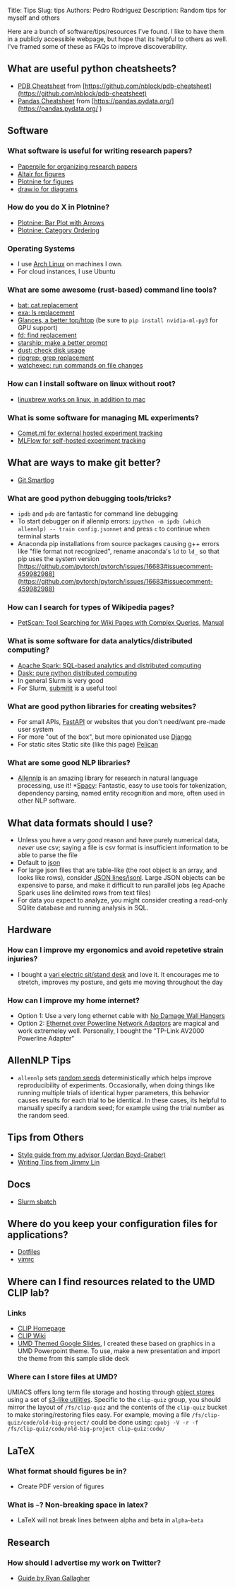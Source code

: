 Title: Tips
Slug: tips
Authors: Pedro Rodriguez
Description: Random tips for myself and others

Here are a bunch of software/tips/resources I've found. I like to have them in a publicly accessible webpage, but hope that its helpful to others as well. I've framed some of these as FAQs to improve discoverability.

## What are useful python cheatsheets?

* [PDB Cheatsheet](static/pdf/pdb-cheatsheet.pdf) from [https://github.com/nblock/pdb-cheatsheet](https://github.com/nblock/pdb-cheatsheet)
* [Pandas Cheatsheet](static/pdf/pandas-cheat-sheet.pdf) from [https://pandas.pydata.org/](https://pandas.pydata.org/
)


## Software

### What software is useful for writing research papers?
* [Paperpile for organizing research papers](https://paperpile.com/)
* [Altair for figures](https://altair-viz.github.io)
* [Plotnine for figures](https://plotnine.readthedocs.io)
* [draw.io for diagrams](https://draw.io)

### How do you do X in Plotnine?

* [Plotnine: Bar Plot with Arrows](https://colab.research.google.com/drive/1JrTGUftkNVK2RoZyHtAqoIbPPQGxaSj9?usp=sharing)
* [Plotnine: Category Ordering](https://colab.research.google.com/drive/1DBSclyy0USbi4SyANCFAL9ZzWKIyvqwO?usp=sharing)

### Operating Systems
* I use [Arch Linux](https://www.archlinux.org/) on machines I own.
* For cloud instances, I use Ubuntu

### What are some awesome (rust-based) command line tools?
* [bat: cat replacement](https://github.com/sharkdp/bat)
* [exa: ls replacement](https://the.exa.website/)
* [Glances, a better top/htop](https://nicolargo.github.io/glances/) (be sure to `pip install nvidia-ml-py3` for GPU support)
* [fd: find replacement](https://github.com/sharkdp/fd)
* [starship: make a better prompt](https://starship.rs/)
* [dust: check disk usage](https://github.com/bootandy/dust)
* [ripgrep: grep replacement](https://github.com/BurntSushi/ripgrep)
* [watchexec: run commands on file changes](https://github.com/watchexec/watchexec)

### How can I install software on linux without root?
* [linuxbrew works on linux, in addition to mac](https://docs.brew.sh/Homebrew-on-Linux)

### What is some software for managing ML experiments?
* [Comet.ml for external hosted experiment tracking](https://comet.ml)
* [MLFlow for self-hosted experiment tracking](https://mlflow.org/)

## What are ways to make git better?
* [Git Smartlog](https://github.com/reydanro/git-smartlog)

### What are good python debugging tools/tricks?

* `ipdb` and `pdb` are fantastic for command line debugging
* To start debugger on if allennlp errors: `ipython -m ipdb (which allennlp) -- train config.jsonnet` and press `c` to continue when terminal starts
* Anaconda pip installations from source packages causing g++ errors like "file format not recognized", rename anaconda's `ld` to `ld_` so that pip uses the system version [https://github.com/pytorch/pytorch/issues/16683#issuecomment-459982988](https://github.com/pytorch/pytorch/issues/16683#issuecomment-459982988)

### How can I search for types of Wikipedia pages?
* [PetScan: Tool Searching for Wiki Pages with Complex Queries](https://petscan.wmflabs.org/), [Manual](https://meta.wikimedia.org/wiki/PetScan/en)

### What is some software for data analytics/distributed computing?
* [Apache Spark: SQL-based analytics and distributed computing](https://spark.apache.org/)
* [Dask: pure python distributed computing](https://dask.org/)
* In general Slurm is very good
* For Slurm, [submitit](https://github.com/facebookincubator/submitit) is a useful tool

### What are good python libraries for creating websites?

* For small APIs, [FastAPI](fastapi.tiangolo.com/) or websites that you don't need/want pre-made user system
* For more "out of the box", but more opinionated use [Django](https://www.djangoproject.com/)
* For static sites Static site (like this page) [Pelican](https://docs.getpelican.com/en/stable/)

### What are some good NLP libraries?
* [Allennlp](https://github.com/allenai/allennlp) is an amazing library for research in natural language processing, use it!
*[Spacy](https://spacy.io/): Fantastic, easy to use tools for tokenization, dependency parsing, named entity recognition and more, often used in other NLP software.

## What data formats should I use?

* Unless you have a *very good* reason and have purely numerical data, *never* use csv; saying a file is csv format is insufficient information to be able to parse the file
* Default to [json](https://www.json.org/)
* For large json files that are table-like (the root object is an array, and looks like rows), consider [JSON lines/jsonl](http://jsonlines.org/). Large JSON objects can be expensive to parse, and make it difficult to run parallel jobs (eg Apache Spark uses line delimited rows from text files)
* For data you expect to analyze, you might consider creating a read-only SQlite database and running analysis in SQL.

## Hardware

### How can I improve my ergonomics and avoid repetetive strain injuries?

* I bought a [vari electric sit/stand desk](https://www.vari.com/electric-standing-desk-60x30/FD-ESD6030.html) and love it. It encourages me to stretch, improves my posture, and gets me moving throughout the day

### How can I improve my home internet?

* Option 1: Use a very long ethernet cable with [No Damage Wall Hangers](https://www.amazon.com/slp/no-damage-wall-hangers/6n75kefycjaf38m)
* Option 2: [Ethernet over Powerline Network Adaptors](https://www.amazon.com/Powerline-Computer-Network-Adapters/b?ie=UTF8&node=1194444) are magical and work extremeley well. Personally, I bought the "TP-Link AV2000 Powerline Adapter"

## AllenNLP Tips

* `allennlp` sets [random seeds](https://github.com/allenai/allennlp/blob/v0.9.0/allennlp/common/util.py#L177) deterministically which helps improve reproducibility of experiments. Occasionally, when doing things like running multiple trials of identical hyper parameters, this behavior causes results for each trial to be identical. In these cases, its helpful to manually specify a random seed; for example using the trial number as the random seed.

## Tips from Others
* [Style guide from my advisor (Jordan Boyd-Graber)](http://users.umiacs.umd.edu/~jbg/static/style.html)
* [Writing Tips from Jimmy Lin](https://github.com/lintool/guide/blob/master/writing-pet-peeves.md#polish)

## Docs

* [Slurm sbatch](https://slurm.schedmd.com/sbatch.html)

## Where do you keep your configuration files for applications?

* [Dotfiles](https://github.com/EntilZha/dotfiles)
* [vimrc](https://github.com/EntilZha/dotfiles/blob/master/vimrc)


## Where can I find resources related to the UMD CLIP lab?

### Links
* [CLIP Homepage](https://wiki.umiacs.umd.edu/clip/index.php/Main_Page)
* [CLIP Wiki](https://wiki.umiacs.umd.edu/clip/clipwiki/index.php)
* [UMD Themed Google Slides](https://docs.google.com/presentation/d/11bx0NTp_RpDTiLhj7u-kxJPT-LQGB0zhbvekslYUwns/edit?usp=sharing), I created these based on graphics in a UMD Powerpoint theme. To use, make a new presentation and import the theme from this sample slide deck

### Where can I store files at UMD?

UMIACS offers long term file storage and hosting through [object stores](https://obj.umiacs.umd.edu/obj/) using a set of [s3-like utilities](https://gitlab.umiacs.umd.edu/staff/umobj/tree/master).
Specific to the `clip-quiz` group, you should mirror the layout of `/fs/clip-quiz` and the contents of the `clip-quiz` bucket to make storing/restoring files easy.
For example, moving a file `/fs/clip-quiz/code/old-big-project/` could be done using: `cpobj -V -r -f /fs/clip-quiz/code/old-big-project clip-quiz:code/`

## LaTeX

### What format should figures be in?
* Create PDF version of figures

### What is `~`? Non-breaking space in latex?
* LaTeX will not break lines between alpha and beta in `alpha~beta`

## Research

### How should I advertise my work on Twitter?
* [Guide by Ryan Gallagher](https://twitter.com/ryanjgallag/status/1316409309694169088)

